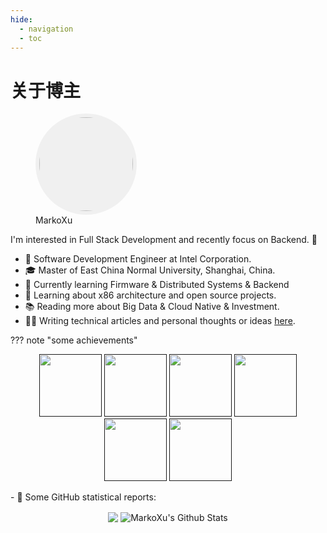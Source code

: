 ```yaml
---
hide:
  - navigation
  - toc
---
```


# 关于博主
<figure>
  <img src="../../../assets/images/avatar.png" height="150" width="150" style="padding:6px;border-radius:50%;background: rgba(0, 0, 0, 0.05) none repeat scroll 0% 0%;"/>
  <figcaption>MarkoXu</figcaption>
</figure>

I'm interested in Full Stack Development and recently focus on Backend. 💪

- 💼 Software Development Engineer at Intel Corporation.
- 🎓 Master of East China Normal University, Shanghai, China.
- 🎯 Currently learning Firmware & Distributed Systems & Backend
- 🌱 Learning about x86 architecture and open source projects.
- 📚 Reading more about Big Data & Cloud Native & Investment.
- ✍🏻 Writing technical articles and personal thoughts or ideas [here](https://www.markoxu.com).

??? note "some achievements"
    <p align="center">
    <a href= ""><img src="../../../assets/images/avatar.png" height="100" width="100"/></a>
    <a href= ""><img src="../../../assets/images/avatar.png" height="100" width="100"/></a>
    <a href= ""><img src="../../../assets/images/avatar.png" height="100" width="100"/></a>
    <a href= ""><img src="../../../assets/images/avatar.png" height="100" width="100"/></a>
    <a href= ""><img src="../../../assets/images/avatar.png" height="100" width="100"/></a>
    <a href= ""><img src="../../../assets/images/avatar.png" height="100" width="100"/></a>
    </p>
    - 👑   Some GitHub statistical reports:
    <p align="center">
    <img align="center" src="https://github-readme-stats.vercel.app/api/top-langs/?username=markoxu&hide_langs_below=1&theme=default&line_height=20&layout=compact" />
    <img align="center" src="https://github-readme-stats.vercel.app/api?username=markoxu&show_icons=true&count_private=true&include_all_commits=true&line_height=20" alt="MarkoXu's Github Stats" />
    </p>
    